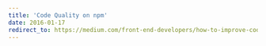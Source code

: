```yaml
---
title: 'Code Quality on npm'
date: 2016-01-17
redirect_to: https://medium.com/front-end-developers/how-to-improve-code-quality-on-npm-f516d019045c
---
```

